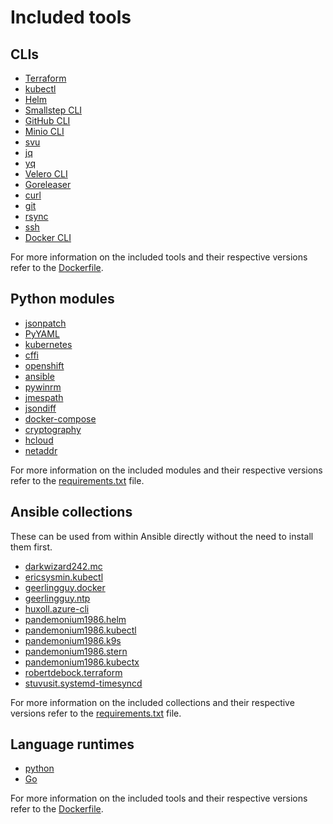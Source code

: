 # Included tools

## CLIs

- [Terraform](https://github.com/hashicorp/terraform)
- [kubectl](https://github.com/kubernetes/kubectl)
- [Helm](https://github.com/helm/helm)
- [Smallstep CLI](https://github.com/smallstep/cli)
- [GitHub CLI](https://github.com/cli/cli)
- [Minio CLI](https://github.com/minio/mc)
- [svu](https://github.com/caarlos0/svu)
- [jq](https://github.com/stedolan/jq)
- [yq](https://github.com/mikefarah/yq)
- [Velero CLI](https://github.com/vmware-tanzu/velero)
- [Goreleaser](https://github.com/goreleaser/goreleaser)
- [curl](https://github.com/curl/curl)
- [git](https://git-scm.com/)
- [rsync](https://linux.die.net/man/1/rsync)
- [ssh](https://www.openssh.com/)
- [Docker CLI](https://github.com/docker/cli)

For more information on the included tools and their respective versions refer to the [Dockerfile](https://github.com/polycrate/polycrate/blob/main/Dockerfile.goreleaser).

## Python modules

- [jsonpatch](https://pypi.org/project/jsonpatch/)
- [PyYAML](https://pypi.org/project/PyYAML/)
- [kubernetes](https://pypi.org/project/kubernetes/)
- [cffi](https://pypi.org/project/cffi/)
- [openshift](https://pypi.org/project/openshift/)
- [ansible](https://pypi.org/project/ansible/)
- [pywinrm](https://pypi.org/project/pywinrm/)
- [jmespath](https://pypi.org/project/jmespath/)
- [jsondiff](https://pypi.org/project/jsondiff/)
- [docker-compose](https://pypi.org/project/docker-compose/)
- [cryptography](https://pypi.org/project/cryptography/)
- [hcloud](https://pypi.org/project/hcloud/)
- [netaddr](https://pypi.org/project/netaddr/)

For more information on the included modules and their respective versions refer to the [requirements.txt](https://github.com/polycrate/polycrate/blob/main/python-requirements.txt) file.

## Ansible collections

These can be used from within Ansible directly without the need to install them first.

- [darkwizard242.mc](https://github.com/darkwizard242/ansible-role-mc)
- [ericsysmin.kubectl](https://github.com/ericsysmin/ansible-collection-kubernetes)
- [geerlingguy.docker](https://github.com/geerlingguy/ansible-role-docker)
- [geerlingguy.ntp](https://github.com/geerlingguy/ansible-role-ntp)
- [huxoll.azure-cli](https://github.com/huxoll/ansible-role-azure-cli)
- [pandemonium1986.helm](https://github.com/Pandemonium1986/ansible-role-helm)
- [pandemonium1986.kubectl](https://github.com/Pandemonium1986/ansible-role-kubectl)
- [pandemonium1986.k9s](https://github.com/Pandemonium1986/ansible-role-k9s)
- [pandemonium1986.stern](https://github.com/Pandemonium1986/ansible-collection-k8s-toolbox)
- [pandemonium1986.kubectx](https://github.com/Pandemonium1986/ansible-role-kubectx)
- [robertdebock.terraform](https://github.com/robertdebock/ansible-role-terraform)
- [stuvusit.systemd-timesyncd](https://github.com/stuvusIT/systemd-timesyncd)

For more information on the included collections and their respective versions refer to the [requirements.txt](https://github.com/polycrate/polycrate/blob/main/ansible-requirements.txt) file.

## Language runtimes

- [python](https://www.python.org/)
- [Go](https://github.com/golang/go)

For more information on the included tools and their respective versions refer to the [Dockerfile](https://github.com/polycrate/polycrate/blob/main/Dockerfile.goreleaser).
